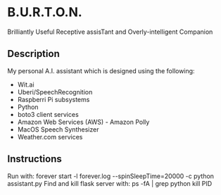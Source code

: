 # B.U.R.T.O.N.
Brilliantly Useful Receptive assisTant and Overly-intelligent Companion

## Description
My personal A.I. assistant which is designed using the following:

- Wit.ai
- Uberi/SpeechRecognition
- Raspberri Pi subsystems
- Python
- boto3 client services
- Amazon Web Services (AWS) - Amazon Polly
- MacOS Speech Synthesizer
- Weather.com services


## Instructions
Run with: forever start -l forever.log --spinSleepTime=20000 -c python assistant.py 
Find and kill flask server with:
ps -fA | grep python
kill PID
